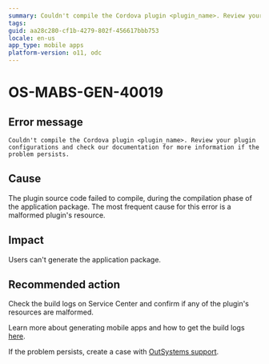 ```yaml
---
summary: Couldn't compile the Cordova plugin <plugin_name>. Review your plugin configurations and check our documentation for more information if the problem persists.
tags:
guid: aa28c280-cf1b-4279-802f-456617bbb753
locale: en-us
app_type: mobile apps
platform-version: o11, odc
---
```


# OS-MABS-GEN-40019

## Error message

`Couldn't compile the Cordova plugin <plugin_name>. Review your plugin configurations and check our documentation for more information if the problem persists.`

## Cause

The plugin source code failed to compile, during the compilation phase of the application package. The most frequent cause for this error is a malformed plugin's resource.

## Impact

Users can't generate the application package.

## Recommended action

Check the build logs on Service Center and confirm if any of the plugin's resources are malformed.

Learn more about generating mobile apps and how to get the build logs [here](https://success.outsystems.com/Documentation/11/Delivering_Mobile_Apps/Generate_and_Distribute_Your_Mobile_App#download-mobile-app-build-logs).

If the problem persists, create a case with [OutSystems support](https://www.outsystems.com/support/portal/open-support-case?ErrorCode=OS-MABS-GEN-40019).
